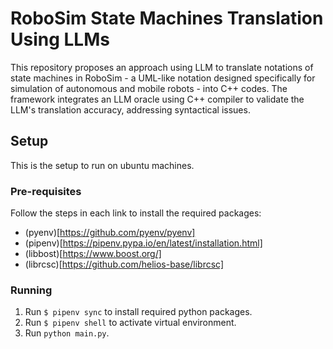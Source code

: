 # RoboSim State Machines Translation Using LLMs

This repository proposes an approach using LLM to translate notations of state machines in RoboSim - a UML-like notation designed specifically for simulation of autonomous and mobile robots - into C++ codes.
The framework integrates an LLM oracle using C++ compiler to validate the LLM's translation accuracy, addressing syntactical issues.

## Setup

This is the setup to run on ubuntu machines.  

### Pre-requisites

Follow the steps in each link to install the required packages:  

- (pyenv)[https://github.com/pyenv/pyenv] 
- (pipenv)[https://pipenv.pypa.io/en/latest/installation.html]  
- (libbost)[https://www.boost.org/]  
- (librcsc)[https://github.com/helios-base/librcsc]

### Running

1. Run `$ pipenv sync` to install required python packages.
2. Run `$ pipenv shell` to activate virtual environment.
3. Run `python main.py`. 